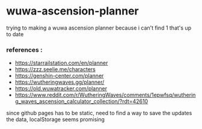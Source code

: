 # wuwa-ascension-planner
trying to making a wuwa ascension planner because i can't find 1 that's up to date

### references :
- https://starrailstation.com/en/planner 
- https://zzz.seelie.me/characters
- https://genshin-center.com/planner
- https://wutheringwaves.gg/planner/
- https://old.wuwatracker.com/planner
- https://www.reddit.com/r/WutheringWaves/comments/1epwfsq/wuthering_waves_ascension_calculator_collection/?rdt=42610

since github pages has to be static, need to find a way to save the updates the data, localStorage seems promising
